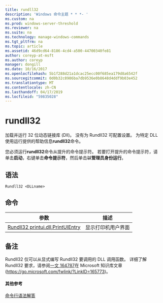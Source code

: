 ```yaml
---
title: rundll32
description: 'Windows 命令主题 * * *- '
ms.custom: na
ms.prod: windows-server-threshold
ms.reviewer: na
ms.suite: na
ms.technology: manage-windows-commands
ms.tgt_pltfrm: na
ms.topic: article
ms.assetid: 46d9cd64-8186-4cd4-a500-44700340fe81
author: coreyp-at-msft
ms.author: coreyp
manager: dongill
ms.date: 10/16/2017
ms.openlocfilehash: 5b1f288d21a1dcac25ecc00f685ea179d8a6542f
ms.sourcegitcommit: 0d0b32c8986ba7db9536e0b8648d4ddf9b03e452
ms.translationtype: MT
ms.contentlocale: zh-CN
ms.lasthandoff: 04/17/2019
ms.locfileid: "59835028"
---
```

# <a name="rundll32"></a>rundll32



加载并运行 32 位动态链接库 (Dll)。 没有为 Rundll32 可配置设置。 为特定 DLL 使用运行提供的帮助信息**rundll32**命令。

您必须运行**rundll32**命令从提升的命令提示符。 若要打开提升的命令提示符，请单击**启动**，右键单击**命令提示符**，然后单击**以管理员身份运行**。

## <a name="syntax"></a>语法

```
Rundll32 <DLLname>
```

## <a name="commands"></a>命令

|参数|描述|
|---------|-----------|
|[Rundll32 printui.dll,PrintUIEntry](rundll32-printui.md)|显示打印机用户界面|

## <a name="remarks"></a>备注

Rundll32 仅可以从显式编写 Rundll32 要调用的 DLL 调用函数。 详细了解 Rundll32 要求，请参阅[一文 164787](https://go.microsoft.com/fwlink/?LinkID=165773)在 Microsoft 知识库文章 (https://go.microsoft.com/fwlink/?LinkID=165773)。

#### <a name="additional-references"></a>其他参考

[命令行语法解答](command-line-syntax-key.md)
